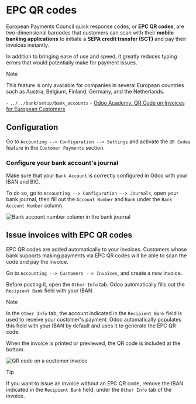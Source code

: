 # EPC QR codes

European Payments Council quick response codes, or **EPC QR codes**, are
two-dimensional barcodes that customers can scan with their **mobile
banking applications** to initiate a **SEPA credit transfer (SCT)** and
pay their invoices instantly.

In addition to bringing ease of use and speed, it greatly reduces typing
errors that would potentially make for payment issues.

<div class="note">

<div class="title">

Note

</div>

This feature is only available for companies in several European
countries such as Austria, Belgium, Finland, Germany, and the
Netherlands.

</div>

<div class="seealso">

\- `../../bank/setup/bank_accounts` - [Odoo Academy: QR Code on Invoices
for European Customers](https://www.odoo.com/r/VuU)

</div>

## Configuration

Go to `Accounting --> Configuration --> Settings` and activate the `QR
Codes` feature in the `Customer Payments` section.

### Configure your bank account's journal

Make sure that your `Bank Account` is correctly configured in Odoo with
your IBAN and BIC.

To do so, go to `Accounting --> Configuration --> Journals`, open your
bank journal, then fill out the `Account Number` and `Bank` under the
`Bank Account
Number` column.

![Bank account number column in the bank
journal](epc_qr_code/bank-journal.png)

## Issue invoices with EPC QR codes

EPC QR codes are added automatically to your invoices. Customers whose
bank supports making payments via EPC QR codes will be able to scan the
code and pay the invoice.

Go to `Accounting --> Customers --> Invoices`, and create a new invoice.

Before posting it, open the `Other Info` tab. Odoo automatically fills
out the `Recipient Bank` field with your IBAN.

<div class="note">

<div class="title">

Note

</div>

In the `Other Info` tab, the account indicated in the `Recipient Bank`
field is used to receive your customer's payment. Odoo automatically
populates this field with your IBAN by default and uses it to generate
the EPC QR code.

</div>

When the invoice is printed or previewed, the QR code is included at the
bottom.

![QR code on a customer invoice](epc_qr_code/invoice-qr-code.png)

<div class="tip">

<div class="title">

Tip

</div>

If you want to issue an invoice without an EPC QR code, remove the IBAN
indicated in the `Recipient Bank` field, under the `Other Info` tab of
the invoice.

</div>
